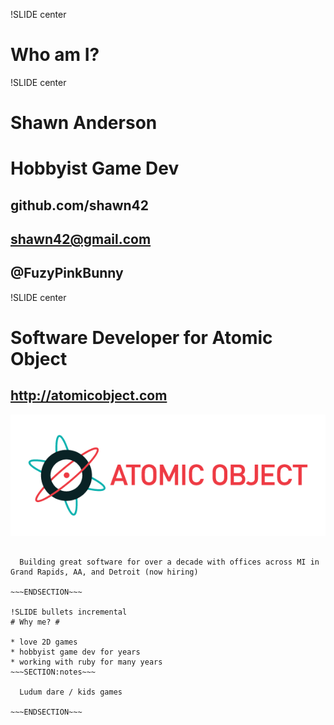 !SLIDE center
# Who am I? #

!SLIDE center
# Shawn Anderson #
# Hobbyist Game Dev #
## github.com/shawn42 ##
## shawn42@gmail.com ##
## @FuzyPinkBunny ##

!SLIDE center
# Software Developer for Atomic Object #
## http://atomicobject.com ##
![atomicobject.com](ao_logo.png)
~~~SECTION:notes~~~

  Building great software for over a decade with offices across MI in Grand Rapids, AA, and Detroit (now hiring)

~~~ENDSECTION~~~

!SLIDE bullets incremental
# Why me? #

* love 2D games
* hobbyist game dev for years
* working with ruby for many years
~~~SECTION:notes~~~

  Ludum dare / kids games

~~~ENDSECTION~~~

